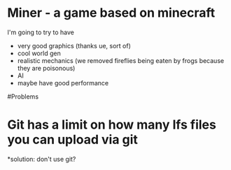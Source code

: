 # Miner - a game based on minecraft
I'm going to try to have 
* very good graphics (thanks ue, sort of)
* cool world gen
* realistic mechanics (we removed fireflies being eaten by frogs because they are poisonous)
* AI
* maybe have good performance

#Problems
# Git has a limit on how many lfs files you can upload via git
  *solution: don't use git?
